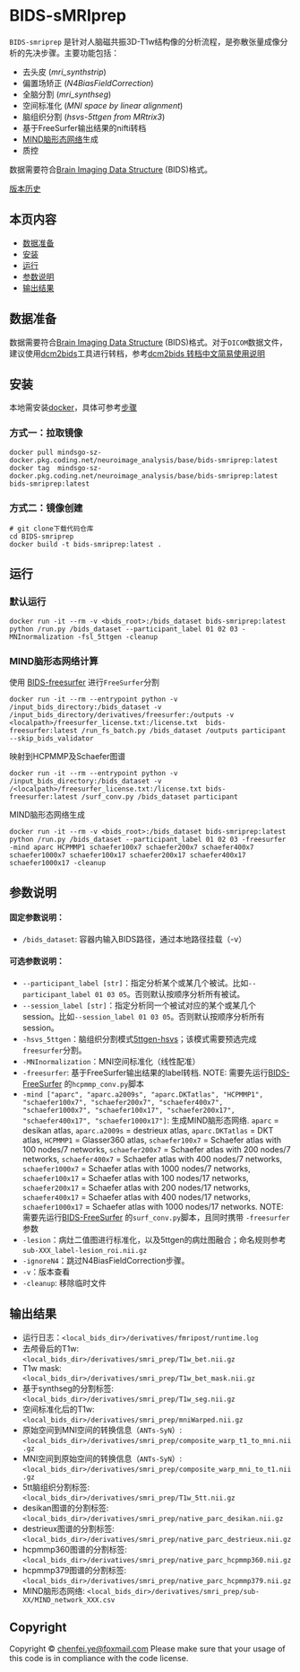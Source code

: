 

# BIDS-sMRIprep

`BIDS-smriprep` 是针对人脑磁共振3D-T1w结构像的分析流程，是弥散张量成像分析的先决步骤。主要功能包括：
- 去头皮 (*mri_synthstrip*)
- 偏置场矫正 (*N4BiasFieldCorrection*)
- 全脑分割 (*mri_synthseg*)
- 空间标准化 (*MNI space by linear alignment*)
- 脑组织分割 (*hsvs-5ttgen from MRtrix3*)
- 基于FreeSurfer输出结果的nifti转档
- [MIND脑形态网络](https://doi.org/10.1038/s41593-023-01376-7)生成
- 质控

数据需要符合[Brain Imaging Data Structure](http://bids.neuroimaging.io/) (BIDS)格式。

[版本历史](CHANGELOG.md)

## 本页内容
* [数据准备](#数据准备)
* [安装](#安装)
* [运行](#运行)
* [参数说明](#参数说明)
* [输出结果](#输出结果)

## 数据准备
数据需要符合[Brain Imaging Data Structure](http://bids.neuroimaging.io/) (BIDS)格式。对于`DICOM`数据文件，建议使用[dcm2bids](https://unfmontreal.github.io/Dcm2Bids)工具进行转档，参考[dcm2bids 转档中文简易使用说明](dcm2bids.md)



## 安装
本地需安装[docker](https://docs.docker.com/engine/install)，具体可参考[步骤](docker_install.md)

### 方式一：拉取镜像
```
docker pull mindsgo-sz-docker.pkg.coding.net/neuroimage_analysis/base/bids-smriprep:latest
docker tag  mindsgo-sz-docker.pkg.coding.net/neuroimage_analysis/base/bids-smriprep:latest  bids-smriprep:latest
```

### 方式二：镜像创建
```
# git clone下载代码仓库
cd BIDS-smriprep
docker build -t bids-smriprep:latest .
```


## 运行
### 默认运行
```
docker run -it --rm -v <bids_root>:/bids_dataset bids-smriprep:latest python /run.py /bids_dataset --participant_label 01 02 03 -MNInormalization -fsl_5ttgen -cleanup
```

### MIND脑形态网络计算
使用 [BIDS-freesurfer](https://github.com/chenfei-ye/BIDS-freesurfer) 进行`FreeSurfer`分割
```
docker run -it --rm --entrypoint python -v /input_bids_directory:/bids_dataset -v /input_bids_directory/derivatives/freesurfer:/outputs -v <localpath>/freesurfer_license.txt:/license.txt  bids-freesurfer:latest /run_fs_batch.py /bids_dataset /outputs participant --skip_bids_validator
```
映射到HCPMMP及Schaefer图谱
```
docker run -it --rm --entrypoint python -v /input_bids_directory:/bids_dataset -v /<localpath>/freesurfer_license.txt:/license.txt bids-freesurfer:latest /surf_conv.py /bids_dataset participant 
```
MIND脑形态网络生成
```
docker run -it --rm -v <bids_root>:/bids_dataset bids-smriprep:latest python /run.py /bids_dataset --participant_label 01 02 03 -freesurfer -mind aparc HCPMMP1 schaefer100x7 schaefer200x7 schaefer400x7 schaefer1000x7 schaefer100x17 schaefer200x17 schaefer400x17 schaefer1000x17 -cleanup
```


## 参数说明
####   固定参数说明：
-   `/bids_dataset`: 容器内输入BIDS路径，通过本地路径挂载（-v）


####   可选参数说明：
-   `--participant_label [str]`：指定分析某个或某几个被试。比如`--participant_label 01 03 05`。否则默认按顺序分析所有被试。
-   `--session_label [str]`：指定分析同一个被试对应的某个或某几个session。比如`--session_label 01 03 05`。否则默认按顺序分析所有session。
- `-hsvs_5ttgen`：脑组织分割模式[5ttgen-hsvs](https://mrtrix.readthedocs.io/en/latest/reference/commands/5ttgen.html#ttgen-hsvs)；该模式需要预选完成`freesurfer`分割。
- `-MNInormalization`：MNI空间标准化（线性配准）
- `-freesurfer`: 基于FreeSurfer输出结果的label转档. NOTE: 需要先运行[BIDS-FreeSurfer](https://github.com/chenfei-ye/BIDS-freesurfer) 的`hcpmmp_conv.py`脚本
- `-mind ["aparc", "aparc.a2009s", "aparc.DKTatlas", "HCPMMP1", "schaefer100x7", "schaefer200x7", "schaefer400x7", "schaefer1000x7", "schaefer100x17", "schaefer200x17", "schaefer400x17", "schaefer1000x17"]`: 生成MIND脑形态网络. `aparc`  = desikan atlas, `aparc.a2009s`  = destrieux atlas, `aparc.DKTatlas`  = DKT atlas, `HCPMMP1`  = Glasser360 atlas, `schaefer100x7`  = Schaefer atlas with 100 nodes/7 networks, `schaefer200x7`  = Schaefer atlas with 200 nodes/7 networks, `schaefer400x7`  = Schaefer atlas with 400 nodes/7 networks, `schaefer1000x7`  = Schaefer atlas with 1000 nodes/7 networks, `schaefer100x17`  = Schaefer atlas with 100 nodes/17 networks, `schaefer200x17`  = Schaefer atlas with 200 nodes/17 networks, `schaefer400x17`  = Schaefer atlas with 400 nodes/17 networks, `schaefer1000x17`  = Schaefer atlas with 1000 nodes/17 networks. NOTE:  需要先运行[BIDS-FreeSurfer](https://github.com/chenfei-ye/BIDS-freesurfer) 的`surf_conv.py`脚本，且同时携带 `-freesurfer` 参数
- `-lesion`：病灶二值图进行标准化，以及5ttgen的病灶图融合；命名规则参考 `sub-XXX_label-lesion_roi.nii.gz`
- `-ignoreN4`：跳过N4BiasFieldCorrection步骤。
- `-v`：版本查看
- `-cleanup`: 移除临时文件


## 输出结果

- 运行日志：`<local_bids_dir>/derivatives/fmripost/runtime.log`
- 去颅骨后的T1w:  `<local_bids_dir>/derivatives/smri_prep/T1w_bet.nii.gz`
- T1w mask:  `<local_bids_dir>/derivatives/smri_prep/T1w_bet_mask.nii.gz`
- 基于synthseg的分割标签:  `<local_bids_dir>/derivatives/smri_prep/T1w_seg.nii.gz`
- 空间标准化后的T1w: `<local_bids_dir>/derivatives/smri_prep/mniWarped.nii.gz`
- 原始空间到MNI空间的转换信息（`ANTs-SyN`）:  `<local_bids_dir>/derivatives/smri_prep/composite_warp_t1_to_mni.nii.gz`
-  MNI空间到原始空间的转换信息（`ANTs-SyN`）:  `<local_bids_dir>/derivatives/smri_prep/composite_warp_mni_to_t1.nii.gz`
-  5tt脑组织分割标签:  `<local_bids_dir>/derivatives/smri_prep/T1w_5tt.nii.gz`
-  desikan图谱的分割标签: `<local_bids_dir>/derivatives/smri_prep/native_parc_desikan.nii.gz`
-  destrieux图谱的分割标签: `<local_bids_dir>/derivatives/smri_prep/native_parc_destrieux.nii.gz`
-  hcpmmp360图谱的分割标签: `<local_bids_dir>/derivatives/smri_prep/native_parc_hcpmmp360.nii.gz`
-  hcpmmp379图谱的分割标签: `<local_bids_dir>/derivatives/smri_prep/native_parc_hcpmmp379.nii.gz`
- MIND脑形态网络: `<local_bids_dir>/derivatives/smri_prep/sub-XX/MIND_network_XXX.csv`

## Copyright
Copyright © chenfei.ye@foxmail.com
Please make sure that your usage of this code is in compliance with the code license.


